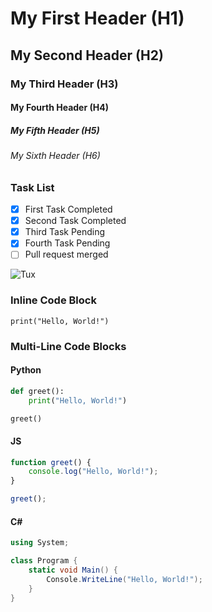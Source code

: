# My First Header (H1)

## My Second Header (H2)

### My Third Header (H3)

#### My Fourth Header (H4)

##### My Fifth Header (H5)

###### My Sixth Header (H6)

### Task List
- [x] First Task Completed  
- [x] Second Task Completed  
- [x] Third Task Pending  
- [x] Fourth Task Pending  
- [ ] Pull request merged

![Tux](https://images-wixmp-ed30a86b8c4ca887773594c2.wixmp.com/f/444fa992-617b-4417-83b3-734713c1112c/d4reflo-56069dd7-4700-48c4-8bc7-2e3fcd37c876.png?token=eyJ0eXAiOiJKV1QiLCJhbGciOiJIUzI1NiJ9.eyJpc3MiOiJ1cm46YXBwOjdlMGQxODg5ODIyNjQzNzNhNWYwZDQxNWVhMGQyNmUwIiwic3ViIjoidXJuOmFwcDo3ZTBkMTg4OTgyMjY0MzczYTVmMGQ0MTVlYTBkMjZlMCIsImF1ZCI6WyJ1cm46c2VydmljZTpmaWxlLmRvd25sb2FkIl0sIm9iaiI6W1t7InBhdGgiOiIvZi80NDRmYTk5Mi02MTdiLTQ0MTctODNiMy03MzQ3MTNjMTExMmMvZDRyZWZsby01NjA2OWRkNy00NzAwLTQ4YzQtOGJjNy0yZTNmY2QzN2M4NzYucG5nIn1dXX0.mWAFUElH0Wf6x7qK7x_nS4iX1AOGyatS_hWsurSw-WU)

### Inline Code Block  
`print("Hello, World!")`  

### Multi-Line Code Blocks

#### Python
```python
def greet():
    print("Hello, World!")

greet()
```

#### JS
```js
function greet() {
    console.log("Hello, World!");
}

greet();
```

#### C#
```csharp
using System;

class Program {
    static void Main() {
        Console.WriteLine("Hello, World!");
    }
}
```


